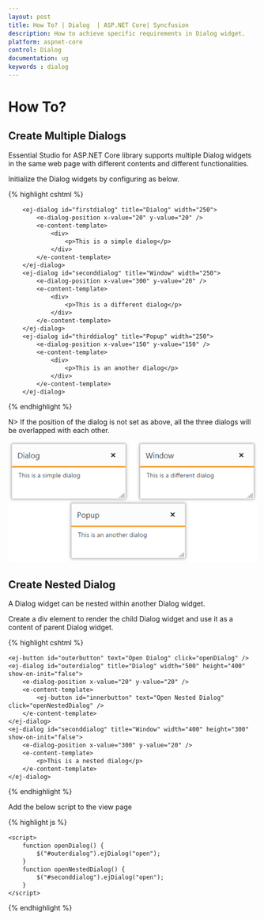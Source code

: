 ```yaml
---
layout: post
title: How To? | Dialog  | ASP.NET Core| Syncfusion
description: How to achieve specific requirements in Dialog widget.
platform: aspnet-core
control: Dialog
documentation: ug
keywords : dialog
---
```


# How To?

## Create Multiple Dialogs

Essential Studio for ASP.NET Core library supports multiple Dialog widgets in the same web page with different contents and different functionalities.

Initialize the Dialog widgets by configuring as below.

{% highlight cshtml %}

        <ej-dialog id="firstdialog" title="Dialog" width="250">
            <e-dialog-position x-value="20" y-value="20" />
            <e-content-template>
                <div>
                    <p>This is a simple dialog</p>
                </div>
            </e-content-template>
        </ej-dialog>
        <ej-dialog id="seconddialog" title="Window" width="250">
            <e-dialog-position x-value="300" y-value="20" />
            <e-content-template>
                <div>
                    <p>This is a different dialog</p>
                </div>
            </e-content-template>
        </ej-dialog>
        <ej-dialog id="thirddialog" title="Popup" width="250">
            <e-dialog-position x-value="150" y-value="150" />
            <e-content-template>
                <div>
                    <p>This is an another dialog</p>
                </div>
            </e-content-template>
        </ej-dialog>

{% endhighlight %}


N> If the position of the dialog is not set as above, all the three dialogs will be overlapped with each other.

![](how-to_images\create-multiple-dialogs_img1.png)


## Create Nested Dialog

A Dialog widget can be nested within another Dialog widget.

Create a div element to render the child Dialog widget and use it as a content of parent Dialog widget.

{% highlight cshtml %}

    <ej-button id="outerbutton" text="Open Dialog" click="openDialog" />
    <ej-dialog id="outerdialog" title="Dialog" width="500" height="400" show-on-init="false">
        <e-dialog-position x-value="20" y-value="20" />
        <e-content-template>
            <ej-button id="innerbutton" text="Open Nested Dialog" click="openNestedDialog" />
        </e-content-template>
    </ej-dialog>
    <ej-dialog id="seconddialog" title="Window" width="400" height="300" show-on-init="false">
        <e-dialog-position x-value="300" y-value="20" />
        <e-content-template>
            <p>This is a nested dialog</p>
        </e-content-template>
    </ej-dialog>

{% endhighlight %}


Add the below script to the view page

{% highlight js %}


    <script>
        function openDialog() {
            $("#outerdialog").ejDialog("open");
        }
        function openNestedDialog() {
            $("#seconddialog").ejDialog("open");
        }
    </script>



{% endhighlight %}

